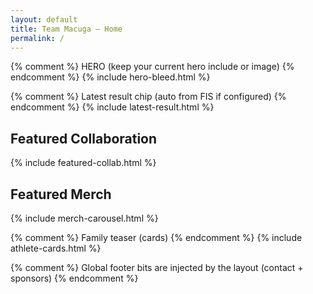 ```yaml
---
layout: default
title: Team Macuga — Home
permalink: /
---
```


{% comment %} HERO (keep your current hero include or image) {% endcomment %}
{% include hero-bleed.html %}

{% comment %} Latest result chip (auto from FIS if configured) {% endcomment %}
{% include latest-result.html %}

## Featured Collaboration
{% include featured-collab.html %}

## Featured Merch
{% include merch-carousel.html %}

{% comment %} Family teaser (cards) {% endcomment %}
{% include athlete-cards.html %}

{% comment %} Global footer bits are injected by the layout (contact + sponsors) {% endcomment %}

